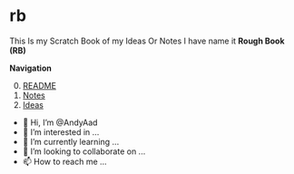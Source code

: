 # rb
This Is my Scratch Book of my Ideas Or Notes I have name it **Rough Book (RB)**

**Navigation**

0. [README](https://github.com/AndyAad/rb/edit/main/README)
1. [Notes](https://github.com/AndyAad/rb/blob/main/Notes)
2. [Ideas](https://github.com/AndyAad/rb/edit/main/Ideas)


- 👋 Hi, I’m @AndyAad
- 👀 I’m interested in ...
- 🌱 I’m currently learning ...
- 💞️ I’m looking to collaborate on ...
- 📫 How to reach me ...




